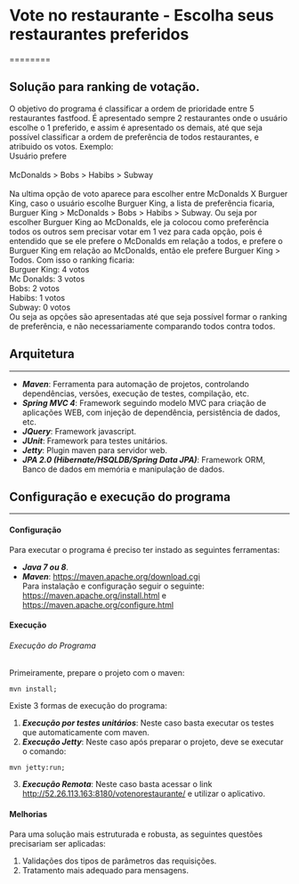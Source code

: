 # Vote no restaurante - Escolha seus restaurantes preferidos
========
## Solução para ranking de votação.
  O objetivo do programa é classificar a ordem de prioridade entre 5 restaurantes fastfood. É apresentado sempre 2 restaurantes onde o usuário escolhe o 1 preferido, e assim é apresentado os demais, até que seja possível classificar a ordem de preferência de todos restaurantes, e atribuido os votos. Exemplo:<br>
  Usuário prefere <br><br>
    McDonalds > Bobs > Habibs > Subway <br><br>
  Na ultima opção de voto aparece para escolher entre McDonalds X Burguer King, caso o usuário escolhe Burguer King, a lista de preferência ficaria, Burguer King > McDonalds > Bobs > Habibs > Subway. Ou seja por escolher Burguer King ao McDonalds, ele ja colocou como preferência todos os outros sem precisar votar em 1 vez para cada opção, pois é entendido que se ele prefere o McDonalds em relação a todos, e prefere o Burguer King em relação ao McDonalds, então ele prefere Burguer King > Todos. Com isso o ranking ficaria:<br>
  Burguer King: 4 votos<br>
  Mc Donalds: 3 votos<br>
  Bobs: 2 votos<br>
  Habibs: 1 votos<br>
  Subway: 0 votos<br>
  Ou seja as opções são apresentadas até que seja possível formar o ranking de preferência, e não necessariamente comparando todos contra todos.
  

## Arquitetura
-----------

  * ***Maven***: Ferramenta para automação de projetos, controlando dependências, versões, execução de testes, compilação, etc.
  * ***Spring MVC 4***: Framework seguindo modelo MVC para criação de aplicações WEB, com injeção de dependência, persistência de dados, etc.
  * ***JQuery***: Framework javascript.
  * ***JUnit***: Framework para testes unitários.
  * ***Jetty***: Plugin maven para servidor web.
  * ***JPA 2.0 (Hibernate/HSQLDB/Spring Data JPA)***: Framework ORM, Banco de dados em memória e manipulação de dados.

## Configuração e execução do programa
---------

#### Configuração
Para executar o programa é preciso ter instado as seguintes ferramentas:

* ***Java 7 ou 8***.
* ***Maven***: https://maven.apache.org/download.cgi<br>
    Para instalação e configuração seguir o seguinte: https://maven.apache.org/install.html e https://maven.apache.org/configure.html

#### Execução

###### Execução do Programa

Primeiramente, prepare o projeto com o maven:
```
mvn install;
```
Existe 3 formas de execução do programa:

1. ***Execução por testes unitários***: Neste caso basta executar os testes que automaticamente com maven.
2. ***Execução Jetty***: Neste caso após preparar o projeto, deve se executar o comando:
```
mvn jetty:run;
```
3. ***Execução Remota***: Neste caso basta acessar o link http://52.26.113.163:8180/votenorestaurante/ e utilizar o aplicativo.

#### Melhorias
Para uma solução mais estruturada e robusta, as seguintes questões precisariam ser aplicadas:
  1. Validações dos tipos de parâmetros das requisições.
  2. Tratamento mais adequado para mensagens.


